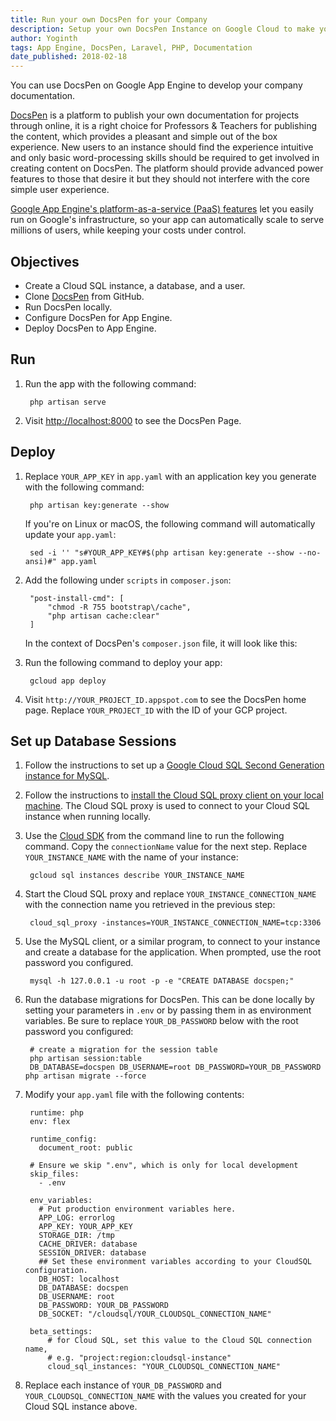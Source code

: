 ```yaml
---
title: Run your own DocsPen for your Company
description: Setup your own DocsPen Instance on Google Cloud to make your Company Documentation Awesome.
author: Yoginth
tags: App Engine, DocsPen, Laravel, PHP, Documentation
date_published: 2018-02-18
---
```


You can use DocsPen on Google App Engine to develop your company documentation.

[DocsPen](https://docspen.ga)
is a platform to publish your own documentation for projects through online,
it is a right choice for Professors & Teachers for publishing the content,
which provides a pleasant and simple out of the box experience. New users 
to an instance should find the experience intuitive and only basic word-processing
skills should be required to get involved in creating content on DocsPen. 
The platform should provide advanced power features to those that desire 
it but they should not interfere with the core simple user experience.

[Google App Engine's platform-as-a-service (PaaS) features](https://cloud.google.com/appengine/)
let you easily run on Google's infrastructure, so your app can automatically
scale to serve millions of users, while keeping your costs under control.

## Objectives

* Create a Cloud SQL instance, a database, and a user.
* Clone [DocsPen](https://github.com/DocsPen/DocsPen) from GitHub.
* Run DocsPen locally.
* Configure DocsPen for App Engine.
* Deploy DocsPen to App Engine.

## Run

1. Run the app with the following command:

        php artisan serve

1. Visit [http://localhost:8000](http://localhost:8000) to see the DocsPen Page.

## Deploy

1. Replace `YOUR_APP_KEY` in `app.yaml` with an application key you generate
  with the following command:

        php artisan key:generate --show

    If you're on Linux or macOS, the following command will automatically
    update your `app.yaml`:

        sed -i '' "s#YOUR_APP_KEY#$(php artisan key:generate --show --no-ansi)#" app.yaml

1. Add the following under `scripts` in `composer.json`:

        "post-install-cmd": [
            "chmod -R 755 bootstrap\/cache",
            "php artisan cache:clear"
        ]

    In the context of DocsPen's `composer.json` file, it will look like this:

1. Run the following command to deploy your app:

        gcloud app deploy

1. Visit `http://YOUR_PROJECT_ID.appspot.com` to see the DocsPen home page. Replace `YOUR_PROJECT_ID`
   with the ID of your GCP project.

## Set up Database Sessions


1. Follow the instructions to set up a
   [Google Cloud SQL Second Generation instance for MySQL][cloudsql-create].

1. Follow the instructions to
   [install the Cloud SQL proxy client on your local machine][cloudsql-install].
   The Cloud SQL proxy is used to connect to your Cloud SQL instance when running
   locally.

1. Use the [Cloud SDK][cloud_sdk] from the command line to run the following command. Copy
   the `connectionName` value for the next step. Replace `YOUR_INSTANCE_NAME` with the name
   of your instance:

        gcloud sql instances describe YOUR_INSTANCE_NAME

1. Start the Cloud SQL proxy and replace `YOUR_INSTANCE_CONNECTION_NAME` with
   the connection name you retrieved in the previous step:

        cloud_sql_proxy -instances=YOUR_INSTANCE_CONNECTION_NAME=tcp:3306

1. Use the MySQL client, or a similar program, to connect to your instance and
  create a database for the application. When prompted, use the root password
  you configured.

        mysql -h 127.0.0.1 -u root -p -e "CREATE DATABASE docspen;"

1. Run the database migrations for DocsPen. This can be done locally by setting
  your parameters in `.env` or by passing them in as environment variables. Be
  sure to replace `YOUR_DB_PASSWORD` below with the root password you
  configured:

        # create a migration for the session table
        php artisan session:table
        DB_DATABASE=docspen DB_USERNAME=root DB_PASSWORD=YOUR_DB_PASSWORD php artisan migrate --force

1. Modify your `app.yaml` file with the following contents:

        runtime: php
        env: flex

        runtime_config:
          document_root: public

        # Ensure we skip ".env", which is only for local development
        skip_files:
          - .env

        env_variables:
          # Put production environment variables here.
          APP_LOG: errorlog
          APP_KEY: YOUR_APP_KEY
          STORAGE_DIR: /tmp
          CACHE_DRIVER: database
          SESSION_DRIVER: database
          ## Set these environment variables according to your CloudSQL configuration.
          DB_HOST: localhost
          DB_DATABASE: docspen
          DB_USERNAME: root
          DB_PASSWORD: YOUR_DB_PASSWORD
          DB_SOCKET: "/cloudsql/YOUR_CLOUDSQL_CONNECTION_NAME"

        beta_settings:
            # for Cloud SQL, set this value to the Cloud SQL connection name,
            # e.g. "project:region:cloudsql-instance"
            cloud_sql_instances: "YOUR_CLOUDSQL_CONNECTION_NAME"

1. Replace each instance of `YOUR_DB_PASSWORD` and `YOUR_CLOUDSQL_CONNECTION_NAME`
   with the values you created for your Cloud SQL instance above.

[php-gcp]: https://cloud.google.com/php
[laravel]: http://laravel.com
[cloud_sdk]: https://cloud.google.com/sdk/
[cloudsql-create]: https://cloud.google.com/sql/docs/mysql/create-instance
[cloudsql-install]: https://cloud.google.com/sql/docs/mysql/connect-external-app#install
